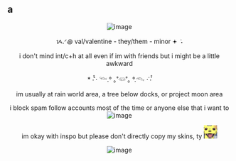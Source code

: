 ## a
<p align="center"> <img width="250" height="250" alt="image" src="https://github.com/honeycreepers/honeycreepers/blob/main/Corrosion_Tears_of_the_Tarnished_Blood_%E6%B1%9A%E8%A1%80%E6%B3%A3%E6%B7%9A_Hong_Lu_Idle_Animation.gif?raw=true" />


<p align="center"> ᝰ.ᐟ꩜ val/valentine - they/them - minor 𖥔 ݁ ˖ 


<p align="center"> i don't mind int/c+h at all even if im with friends but i might be a little awkward 
 

<p align="center"> * ‧̍̊˙· 𓆝.° ｡˚𓆛˚｡ °.𓆞 ·˙‧̍̊ </center>  



<p align="center"> im usually at rain world area, a tree below docks, or project moon area </center>  

<line> </line>  

<p align="center"> i block spam follow accounts most of the time or anyone else that i want to <img width="20" height="20" alt="image" src="https://media.tenor.com/upg1e8oX7e0AAAAM/rain-world-slugcat.gif" />  </p>  

<p align="center"> im okay with inspo but please don't directly copy my skins, ty <img width="30" height="30" alt="image" src="https://github.com/honeycreepers/honeycreepers/blob/main/my-friend-made-a-monk-sticker-v0-ieg35gbzc2ke1.webp?raw=true" />

<p align="center"><img width="150" height="150" alt="image" src="https://github.com/user-attachments/assets/93259535-7495-4a4a-8519-fa9ffac9f6ac" />
 

 
